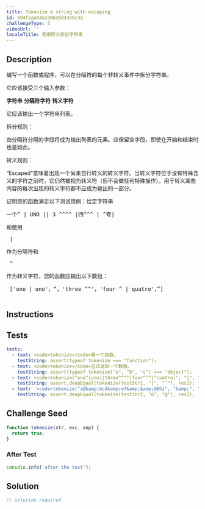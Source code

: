 ```yaml
---
title: Tokenize a string with escaping
id: 594faaab4e2a8626833e9c3d
challengeType: 5
videoUrl: ''
localeTitle: 使用转义标记字符串
---
```


## Description
<section id="description"><p>编写一个函数或程序，可以在分隔符的每个非转义事件中拆分字符串。 </p><p>它应该接受三个输入参数： </p> <b>字符串</b> <b>分隔符字符</b> <b>转义字符</b> <p>它应该输出一个字符串列表。 </p><p>拆分规则： </p>由分隔符分隔的字段将成为输出列表的元素。应保留空字段，即使在开始和结束时也是如此。 <p>转义规则： </p> “Escaped”意味着出现一个尚未自行转义的转义字符。当转义字符位于没有特殊含义的字符之前时，它仍然被视为转义符（但不会做任何特殊操作）。用于转义某些内容的每次出现的转义字符都不应成为输出的一部分。 <p>证明您的函数满足以下测试用例：给定字符串</p><pre>一个^ | UNO || 3 ^^^^ |四^^^ | ^夸| </pre>和使用<pre> | </pre>作为分隔符和<pre> ^ </pre>作为转义字符，您的函数应输出以下数组： <p></p><pre> [&#39;one | uno&#39;，“，&#39;three ^^&#39;，&#39;four ^ | quatro&#39;，”]
  </pre></section>

## Instructions
<section id="instructions">
</section>

## Tests
<section id='tests'>

```yml
tests:
  - text: <code>tokenize</code>是一个函数。
    testString: assert(typeof tokenize === "function");
  - text: <code>tokenize</code>应该返回一个数组。
    testString: assert(typeof tokenize("a", "b", "c") === "object");
  - text: <code>tokenize("one^|uno||three^^^^|four^^^|^cuatro|", "|", "^")</code>应返回[“one | uno”，“”，“three ^^” ，“四个^ | cuatro”，“”]“）
    testString: assert.deepEqual(tokenize(testStr1, "|", "^"), res1);
  - text: '<code>tokenize("a@&amp;bcd&amp;ef&amp;&amp;@@hi", "&amp;", "@")</code>应返回<code>["a&amp;bcd", "ef", "", "@hi"]</code>'
    testString: assert.deepEqual(tokenize(testStr2, "&", "@"), res2);

```

</section>

## Challenge Seed
<section id='challengeSeed'>

<div id='js-seed'>

```js
function tokenize(str, esc, sep) {
  return true;
}

```

</div>


### After Test
<div id='js-teardown'>

```js
console.info('after the test');
```

</div>

</section>

## Solution
<section id='solution'>

```js
// solution required
```
</section>
